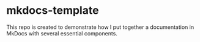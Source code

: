 # mkdocs-template

This repo is created to demonstrate how I put together a documentation in MkDocs with several essential components.
